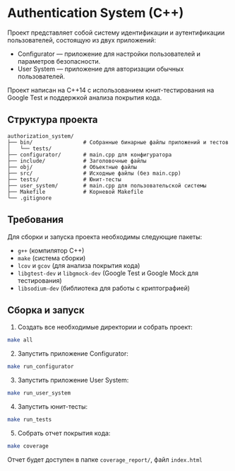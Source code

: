 # Authentication System (C++)

Проект представляет собой систему идентификации и аутентификации пользователей, состоящую из двух приложений:
- Configurator — приложение для настройки пользователей и параметров безопасности.
- User System — приложение для авторизации обычных пользователей.

Проект написан на C++14 с использованием юнит-тестирования на Google Test и поддержкой анализа покрытия кода.


## Структура проекта
```
authorization_system/
├── bin/                # Собранные бинарные файлы приложений и тестов
│   └── tests/
├── configurator/       # main.cpp для конфигуратора
├── include/            # Заголовочные файлы
├── obj/                # Объектные файлы
├── src/                # Исходные файлы (без main.cpp)
├── tests/              # Юнит-тесты
├── user_system/        # main.cpp для пользовательской системы
├── Makefile            # Корневой Makefile
└── .gitignore
```



## Требования

Для сборки и запуска проекта необходимы следующие пакеты:

- `g++` (компилятор C++)
- `make` (система сборки)
- `lcov` и `gcov` (для анализа покрытия кода)
- `libgtest-dev` и `libgmock-dev` (Google Test и Google Mock для тестирования)
- `libsodium-dev` (библиотека для работы с криптографией)

## Сборка и запуск

1. Создать все необходимые директории и собрать проект:
```bash
make all
```

2. Запустить приложение Configurator:
```bash
make run_configurator
```

3. Запустить приложение User System:
```bash
make run_user_system
```

4. Запустить юнит-тесты:
```bash
make run_tests
```

5. Собрать отчет покрытия кода:
```bash
make coverage
```
Отчет будет доступен в папке `coverage_report/`, файл `index.html`
